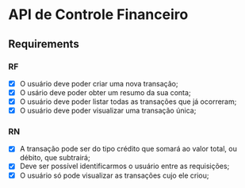 # API de Controle Financeiro

## Requirements

### RF

- [x] O usuário deve poder criar uma nova transação;
- [x] O usário deve poder obter um resumo da sua conta;
- [x] O usuário deve poder listar todas as transações que já ocorreram;
- [x] O usuário deve poder visualizar uma transação única;

### RN

- [x] A transação pode ser do tipo crédito que somará ao valor total, ou débito, que subtrairá;
- [x] Deve ser possível identificarmos o usuário entre as requisições;
- [x] O usuário só pode visualizar as transações cujo ele criou;
